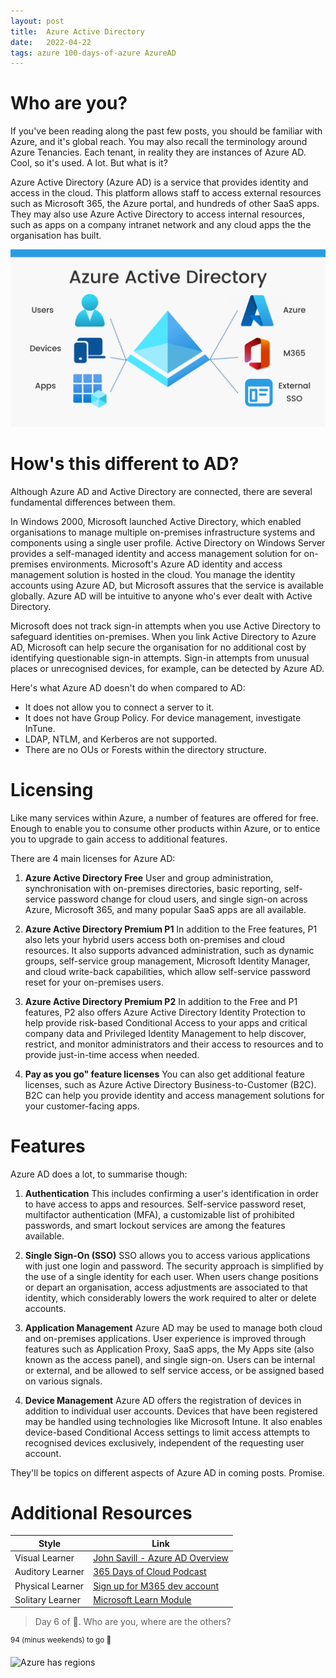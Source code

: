 ```yaml
---
layout: post
title:  Azure Active Directory
date:   2022-04-22
tags: azure 100-days-of-azure AzureAD
---
```


# Who are you?

If you've been reading along the past few posts, you should be familiar with Azure, and it's global reach. You may also recall the terminology around Azure Tenancies. Each tenant, in reality they are instances of Azure AD. Cool, so it's used. A lot. But what is it?

Azure Active Directory (Azure AD) is a service that provides identity and access in the cloud. This platform allows staff to access external resources such as Microsoft 365, the Azure portal, and hundreds of other SaaS apps. They may also use Azure Active Directory to access internal resources, such as apps on a company intranet network and any cloud apps the the organisation has built.

![Azure Ad](/assets/img/100daysofazure/AzureAD.png)

# How's this different to AD?

Although Azure AD and Active Directory are connected, there are several fundamental differences between them. 

In Windows 2000, Microsoft launched Active Directory, which enabled organisations to manage multiple on-premises infrastructure systems and components using a single user profile. 
Active Directory on Windows Server provides a self-managed identity and access management solution for on-premises environments. Microsoft's Azure AD identity and access management solution is hosted in the cloud. You manage the identity accounts using Azure AD, but Microsoft assures that the service is available globally. Azure AD will be intuitive to anyone who's ever dealt with Active Directory.

Microsoft does not track sign-in attempts when you use Active Directory to safeguard identities on-premises. When you link Active Directory to Azure AD, Microsoft can help secure the organisation for no additional cost by identifying questionable sign-in attempts. Sign-in attempts from unusual places or unrecognised devices, for example, can be detected by Azure AD.

Here's what Azure AD doesn't do when compared to AD:

* It does not allow you to connect a server to it.
* It does not have Group Policy. For device management, investigate InTune.
* LDAP, NTLM, and Kerberos are not supported.
* There are no OUs or Forests within the directory structure.

# Licensing
Like many services within Azure, a number of features are offered for free. Enough to enable you to consume other products within Azure, or to entice you to upgrade to gain access to additional features.

There are 4 main licenses for Azure AD:

1. **Azure Active Directory Free**
User and group administration, synchronisation with on-premises directories, basic reporting, self-service password change for cloud users, and single sign-on across Azure, Microsoft 365, and many popular SaaS apps are all available.

2. **Azure Active Directory Premium P1**
In addition to the Free features, P1 also lets your hybrid users access both on-premises and cloud resources. It also supports advanced administration, such as dynamic groups, self-service group management, Microsoft Identity Manager, and cloud write-back capabilities, which allow self-service password reset for your on-premises users.

3. **Azure Active Directory Premium P2**
In addition to the Free and P1 features, P2 also offers Azure Active Directory Identity Protection to help provide risk-based Conditional Access to your apps and critical company data and Privileged Identity Management to help discover, restrict, and monitor administrators and their access to resources and to provide just-in-time access when needed.

4. **Pay as you go" feature licenses**
You can also get additional feature licenses, such as Azure Active Directory Business-to-Customer (B2C). B2C can help you provide identity and access management solutions for your customer-facing apps.

# Features

Azure AD does a lot, to summarise though:

1. **Authentication**
This includes confirming a user's identification in order to have access to apps and resources. Self-service password reset, multifactor authentication (MFA), a customizable list of prohibited passwords, and smart lockout services are among the features available.

2. **Single Sign-On (SSO)**
SSO allows you to access various applications with just one login and password. The security approach is simplified by the use of a single identity for each user. When users change positions or depart an organisation, access adjustments are associated to that identity, which considerably lowers the work required to alter or delete accounts.

3. **Application Management**
Azure AD may be used to manage both cloud and on-premises applications. User experience is improved through features such as Application Proxy, SaaS apps, the My Apps site (also known as the access panel), and single sign-on. Users can be internal or external, and be allowed to self service access, or be assigned based on various signals.

4. **Device Management**
Azure AD offers the registration of devices in addition to individual user accounts. Devices that have been registered may be handled using technologies like Microsoft Intune. It also enables device-based Conditional Access settings to limit access attempts to recognised devices exclusively, independent of the requesting user account.

They'll be topics on different aspects of Azure AD in coming posts. Promise.

# Additional Resources

| Style | Link |
| --- | --- |
| Visual Learner | [John Savill -  Azure AD Overview](https://www.youtube.com/watch?v=EUVKEhiHYG0) |
| Auditory Learner | [365 Days of Cloud Podcast](https://podcasts.apple.com/au/podcast/azure-active-directory/id1528148762?i=1000507165417) |
| Physical Learner | [Sign up for M365 dev account]() |
| Solitary Learner | [Microsoft Learn Module](https://docs.microsoft.com/en-au/learn/modules/secure-access-azure-identity-services/3-what-is-azure-active-directory) |


>Day 6 of 💯. Who are you, where are the others?

<sup>94 (minus weekends) to go 💪</sup>

![Azure has regions](https://media.giphy.com/media/l36kU80xPf0ojG0Erg/giphy.gif)